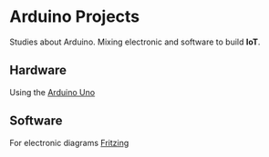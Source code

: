 # Arduino Projects

  Studies about Arduino. Mixing electronic and software to build __IoT__.

## Hardware

  Using the [Arduino Uno](https://www.arduino.cc/en/Main/ArduinoBoardUno)

## Software

  For electronic diagrams [Fritzing](http://fritzing.org/download/)
